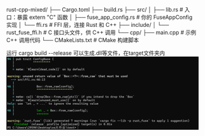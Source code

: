 rust-cpp-mixed/
├── Cargo.toml
├── build.rs
├── src/
│   ├── lib.rs          # 入口：暴露 extern "C" 函数
│   ├── fuse_app_config.rs  # 你的 FuseAppConfig 实现
│   └── ffi.rs              # FFI 层，连接 Rust 和 C++
├── include/
│   └── rust_fuse_ffi.h     # C 接口头文件，供 C++ 调用
└── cpp/
    ├── main.cpp            # 示例 C++ 调用代码
    └── CMakeLists.txt      # CMake 构建脚本


运行
    cargo build --release
可以生成.dll等文件，在target文件夹内
![test](test_pic.png)
